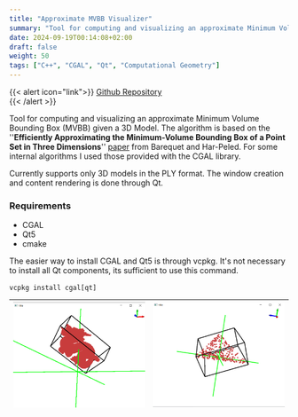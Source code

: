 ```yaml
---
title: "Approximate MVBB Visualizer"
summary: "Tool for computing and visualizing an approximate Minimum Volume Bounding Box (MVBB) given a 3D Model. The algorithm is based on the ''**Efficiently Approximating the Minimum-Volume Bounding Box of a Point Set in Three Dimensions**'' paper from Barequet and Har-Peled. For some internal algorithms I used those provided with the CGAL library."
date: 2024-09-19T00:14:08+02:00
draft: false
weight: 50
tags: ["C++", "CGAL", "Qt", "Computational Geometry"]
---
```


{{< alert icon="link">}}
[Github Repository](https://github.com/nagard98/approx-MVBB)    
{{< /alert >}}

Tool for computing and visualizing an approximate Minimum Volume Bounding Box (MVBB) given a 3D Model. The algorithm is based on the ''**Efficiently Approximating the Minimum-Volume Bounding Box of a Point Set in Three Dimensions**'' [paper](https://doi.org/10.1006/jagm.2000.1127) from Barequet and Har-Peled. For some internal algorithms I used those provided with the CGAL library.

Currently supports only 3D models in the PLY format. The window creation and content rendering is done through Qt.

### Requirements
- CGAL
- Qt5
- cmake

The easier way to install CGAL and Qt5 is through vcpkg. It's not necessary to install all Qt components, its sufficient to use this command.

```
vcpkg install cgal[qt]
```

|![image](feature.png) | ![image](tetra.png)|
|:-:|:-:|